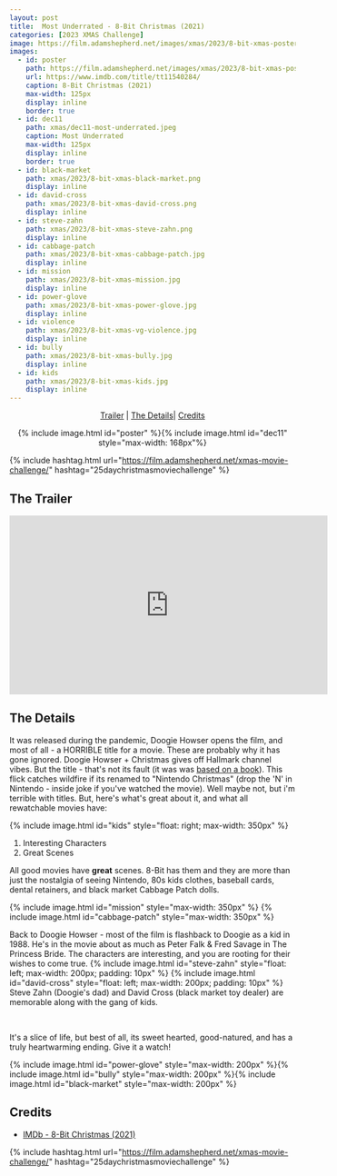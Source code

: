 ```yaml
---
layout: post
title:  Most Underrated - 8-Bit Christmas (2021)
categories: [2023 XMAS Challenge]
image: https://film.adamshepherd.net/images/xmas/2023/8-bit-xmas-poster.jpg
images:
  - id: poster
    path: https://film.adamshepherd.net/images/xmas/2023/8-bit-xmas-poster.jpg
    url: https://www.imdb.com/title/tt11540284/
    caption: 8-Bit Christmas (2021)
    max-width: 125px
    display: inline
    border: true
  - id: dec11
    path: xmas/dec11-most-underrated.jpeg
    caption: Most Underrated	
    max-width: 125px
    display: inline
    border: true
  - id: black-market
    path: xmas/2023/8-bit-xmas-black-market.png
    display: inline
  - id: david-cross
    path: xmas/2023/8-bit-xmas-david-cross.png
    display: inline
  - id: steve-zahn
    path: xmas/2023/8-bit-xmas-steve-zahn.png
    display: inline
  - id: cabbage-patch
    path: xmas/2023/8-bit-xmas-cabbage-patch.jpg
    display: inline
  - id: mission
    path: xmas/2023/8-bit-xmas-mission.jpg
    display: inline
  - id: power-glove
    path: xmas/2023/8-bit-xmas-power-glove.jpg
    display: inline
  - id: violence
    path: xmas/2023/8-bit-xmas-vg-violence.jpg
    display: inline
  - id: bully
    path: xmas/2023/8-bit-xmas-bully.jpg
    display: inline
  - id: kids
    path: xmas/2023/8-bit-xmas-kids.jpg
    display: inline
---
```


<div style="text-align: center">
  <p><a href="#the-trailer">Trailer</a> | <a href="#the-details">The Details</a>| <a href="#credits">Credits</a></p>
  <p>{% include image.html id="poster" %}{% include image.html id="dec11" style="max-width: 168px"%}</p>
</div>

{% include hashtag.html url="https://film.adamshepherd.net/xmas-movie-challenge/" hashtag="25daychristmasmoviechallenge" %}

## The Trailer 

<div style="text-align: center">
  <iframe width="560" height="315" src="https://www.youtube.com/embed/CI-YWRK0VPo?si=cLvGRLBDhpKaJdVG" title="YouTube video player" frameborder="0" allow="accelerometer; autoplay; clipboard-write; encrypted-media; gyroscope; picture-in-picture; web-share" allowfullscreen></iframe>
</div>


## The Details

It was released during the pandemic, Doogie Howser opens the film, and most of all - a HORRIBLE title for a movie. These are probably why it has gone ignored. Doogie Howser + Christmas gives off Hallmark channel vibes. But the title - that's not its fault (it was was [based on a book](https://a.co/d/hXNUlVU)). This flick catches wildfire if its renamed to "Nintendo Christmas" (drop the 'N' in Nintendo - inside joke if you've watched the movie). Well maybe not, but i'm terrible with titles. But, here's what's great about it, and what all rewatchable movies have:

{% include image.html id="kids" style="float: right; max-width: 350px" %}

1. Interesting Characters 
2. Great Scenes

All good movies have **great** scenes. 8-Bit has them and they are more than just the nostalgia of seeing Nintendo, 80s kids clothes, baseball cards, dental retainers, and black market Cabbage Patch dolls.

{% include image.html id="mission" style="max-width: 350px" %} {% include image.html id="cabbage-patch" style="max-width: 350px" %}

Back to Doogie Howser - most of the film is flashback to Doogie as a kid in 1988. He's in the movie about as much as Peter Falk & Fred Savage in The Princess Bride. The characters are interesting, and you are rooting for their wishes to come true. {% include image.html id="steve-zahn" style="float: left; max-width: 200px; padding: 10px" %} {% include image.html id="david-cross" style="float: left; max-width: 200px; padding: 10px" %} Steve Zahn (Doogie's dad) and David Cross (black market toy dealer)  are memorable along with the gang of kids.

<p style="clear: both">&nbsp;</p>

It's a slice of life, but best of all, its sweet hearted, good-natured, and has a truly heartwarming ending. Give it a watch!

{% include image.html id="power-glove" style="max-width: 200px" %}{% include image.html id="bully" style="max-width: 200px" %}{% include image.html id="black-market" style="max-width: 200px" %}

## Credits

* [IMDb - 8-Bit Christmas (2021)](https://www.imdb.com/title/tt11540284/)


{% include hashtag.html url="https://film.adamshepherd.net/xmas-movie-challenge/" hashtag="25daychristmasmoviechallenge" %}

<p>&nbsp;</p>
